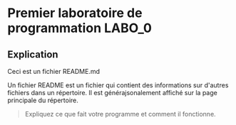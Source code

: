 # Premier laboratoire de programmation LABO_0
## Explication

Ceci est un fichier README.md

Un fichier README est un fichier qui contient des informations sur d'autres fichiers dans un répertoire. Il est générajsonalement affiché sur la page principale du répertoire.

> Expliquez ce que fait votre programme et comment il fonctionne.
